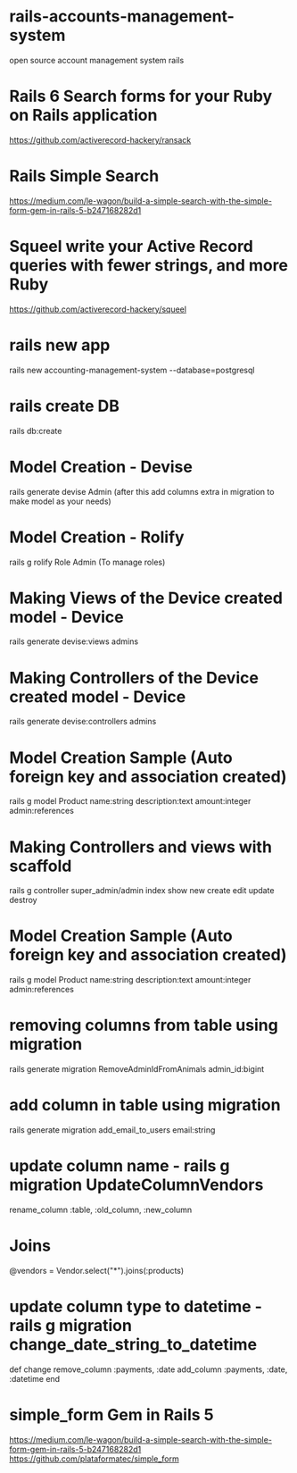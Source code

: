# rails-accounts-management-system
open source account management system rails

# Rails 6 Search forms for your Ruby on Rails application
https://github.com/activerecord-hackery/ransack

# Rails Simple Search
https://medium.com/le-wagon/build-a-simple-search-with-the-simple-form-gem-in-rails-5-b247168282d1

# Squeel write your Active Record queries with fewer strings, and more Ruby
https://github.com/activerecord-hackery/squeel

# rails new app
rails new accounting-management-system --database=postgresql

# rails create DB
rails db:create

# Model Creation - Devise
rails generate devise Admin (after this add columns extra in migration to make model as your needs)

# Model Creation - Rolify
rails g rolify Role Admin (To manage roles)

# Making Views of the Device created model - Device
rails generate devise:views admins

# Making Controllers of the Device created model - Device
rails generate devise:controllers admins

# Model Creation Sample (Auto foreign key and association created)
rails g model Product name:string description:text amount:integer admin:references

# Making Controllers and views with scaffold
rails g controller super_admin/admin index show new create edit update destroy

# Model Creation Sample (Auto foreign key and association created)
rails g model Product name:string description:text amount:integer admin:references

# removing columns from table using migration
rails generate migration RemoveAdminIdFromAnimals admin_id:bigint

# add column in table using migration
rails generate migration add_email_to_users email:string

# update column name - rails g migration UpdateColumnVendors
rename_column :table, :old_column, :new_column

# Joins
@vendors = Vendor.select("*").joins(:products)

# update column type to datetime - rails g migration change_date_string_to_datetime
def change
    remove_column :payments, :date
    add_column :payments, :date, :datetime
end

# simple_form Gem in Rails 5
https://medium.com/le-wagon/build-a-simple-search-with-the-simple-form-gem-in-rails-5-b247168282d1
https://github.com/plataformatec/simple_form